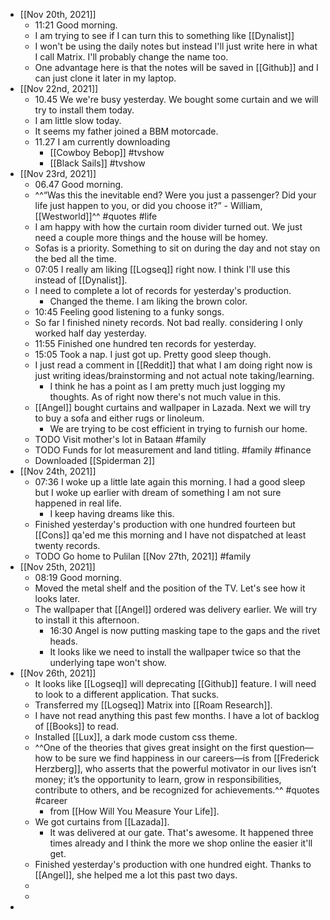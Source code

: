 - [[Nov 20th, 2021]]
	- 11:21 Good morning.
	- I am trying to see if I can turn this to something like [[Dynalist]]
	- I won't be using the daily notes but instead I'll just write here in what I call Matrix. I'll probably change the name too.
	- One advantage here is that the notes will be saved in [[Github]] and I can just clone it later in my laptop.
- [[Nov 22nd, 2021]]
	- 10.45 We we're busy yesterday. We bought some curtain and we will try to install them today.
	- I am little slow today.
	- It seems my father joined a BBM motorcade.
	- 11.27 I am currently downloading
		- [[Cowboy Bebop]] #tvshow
		- [[Black Sails]] #tvshow
- [[Nov 23rd, 2021]]
	- 06.47 Good morning.
	- ^^“Was this the inevitable end? Were you just a passenger? Did your life just happen to you, or did you choose it?” - William, [[Westworld]]^^ #quotes #life
	- I am happy with how the curtain room divider turned out. We just need a couple more things and the house will be homey.
	- Sofas is a priority. Something to sit on during the day and not stay on the bed all the time.
	- 07:05 I really am liking [[Logseq]] right now. I think I'll use this instead of [[Dynalist]].
	- I need to complete a lot of records for yesterday's production.
		- Changed the theme. I am liking the brown color.
	- 10:45 Feeling good listening to a funky songs.
	- So far I finished ninety records. Not bad really. considering I only worked half day yesterday.
	- 11:55 Finished one hundred ten records for yesterday.
	- 15:05 Took a nap. I just got up. Pretty good sleep though.
	- I just read a comment in [[Reddit]] that what I am doing right now is just writing ideas/brainstorming and not actual note taking/learning.
		- I think he has a point as I am pretty much just logging my thoughts. As of right now there's not much value in this.
	- [[Angel]]  bought curtains and wallpaper in Lazada. Next we will try to buy a sofa and either rugs or linoleum.
		- We are trying to be cost efficient in trying to furnish our home.
	- TODO Visit mother's lot in Bataan #family
	- TODO Funds for lot measurement and land titling. #family #finance
	- Downloaded [[Spiderman 2]]
- [[Nov 24th, 2021]]
	- 07:36 I woke up a little late again this morning. I had a good sleep but I woke up earlier with dream of something I am not sure happened in real life.
		- I keep having dreams like this.
	- Finished yesterday's production with one hundred fourteen but [[Cons]] qa'ed me this morning and I have not dispatched at least twenty records.
	- TODO Go home to Pulilan [[Nov 27th, 2021]] #family
- [[Nov 25th, 2021]]
	- 08:19 Good morning.
	- Moved the metal shelf and the position of the TV. Let's see how it looks later.
	- The wallpaper that [[Angel]] ordered was delivery earlier. We will try to install it this afternoon.
		- 16:30 Angel is now putting masking tape to the gaps and the rivet heads.
		- It looks like we need to install the wallpaper twice so that the underlying tape won't show.
- [[Nov 26th, 2021]]
	- It looks like [[Logseq]] will deprecating [[Github]] feature. I will need to look to a different application. That sucks.
	- Transferred my [[Logseq]] Matrix into [[Roam Research]].
	- I have not read anything this past few months. I have a lot of backlog of [[Books]] to read.
	- Installed [[Lux]], a dark mode custom css theme.
	- ^^One of the theories that gives great insight on the first question—how to be sure we find happiness in our careers—is from [[Frederick Herzberg]], who asserts that the powerful motivator in our lives isn’t money; it’s the opportunity to learn, grow in responsibilities, contribute to others, and be recognized for achievements.^^ #quotes #career
		- from [[How Will You Measure Your Life]].
	- We got curtains from [[Lazada]].
		- It was delivered at our gate. That's awesome. It happened three times already and I think the more we shop online the easier it'll get.
	- Finished yesterday's production with one hundred eight. Thanks to [[Angel]], she helped me a lot this past two days.
	-
	-
-